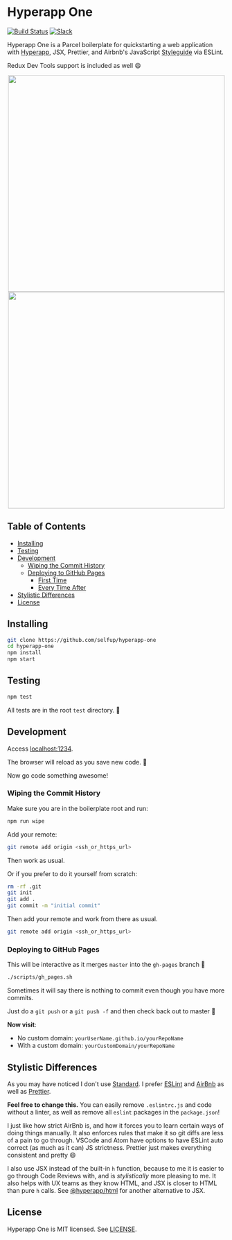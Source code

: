 # Hyperapp One

[![Build Status](https://travis-ci.org/selfup/hyperapp-one.svg?branch=master)](https://travis-ci.org/selfup/hyperapp-one) [![Slack](https://hyperappjs.herokuapp.com/badge.svg)](https://hyperappjs.herokuapp.com 'Join us')

Hyperapp One is a Parcel boilerplate for quickstarting a web application with [Hyperapp](https://github.com/hyperapp/hyperapp), JSX, Prettier, and Airbnb's JavaScript [Styleguide](https://github.com/airbnb/javascript) via ESLint.

Redux Dev Tools support is included as well :smile:

<div align=center>
  <a href=http://selfup.github.io/hyperapp-one>
    <img width=500 src=https://user-images.githubusercontent.com/56996/35205568-92ab325a-ff79-11e7-8978-81f0866c53af.gif />
  </a>
</div>

<div align=center>
  <a href=http://selfup.github.io/hyperapp-one>
    <img width=500 src=https://user-images.githubusercontent.com/9837366/53659599-98ffd080-3c21-11e9-8404-b4a3072f6651.png />
  </a>
</div>

<h2>Table of Contents</h2>

<!-- TOC -->

- [Installing](#installing)
- [Testing](#testing)
- [Development](#development)
  - [Wiping the Commit History](#wiping-the-commit-history)
  - [Deploying to GitHub Pages](#deploying-to-github-pages)
    - [First Time](#first-time)
    - [Every Time After](#every-time-after)
- [Stylistic Differences](#stylistic-differences)
- [License](#license)

<!-- /TOC -->

## Installing

```bash
git clone https://github.com/selfup/hyperapp-one
cd hyperapp-one
npm install
npm start
```

## Testing

```bash
npm test
```

All tests are in the root `test` directory. :tada:

## Development

Access [localhost:1234](http://localhost:1234).

The browser will reload as you save new code. 🚀

Now go code something awesome!

### Wiping the Commit History

Make sure you are in the boilerplate root and run:

```bash
npm run wipe
```

Add your remote:

```bash
git remote add origin <ssh_or_https_url>
```

Then work as usual.

Or if you prefer to do it yourself from scratch:

```bash
rm -rf .git
git init
git add .
git commit -m "initial commit"
```

Then add your remote and work from there as usual.

```bash
git remote add origin <ssh_or_https_url>
```

### Deploying to GitHub Pages

This will be interactive as it merges `master` into the `gh-pages` branch :pray:

```bash
./scripts/gh_pages.sh
```

Sometimes it will say there is nothing to commit even though you have more commits.

Just do a `git push` or a `git push -f` and then check back out to master :pray:

**Now visit**:

- No custom domain: `yourUserName.github.io/yourRepoName`
- With a custom domain: `yourCustomDomain/yourRepoName`

## Stylistic Differences

As you may have noticed I don't use [Standard](https://github.com/standard/standard). I prefer [ESLint](https://github.com/eslint/eslint) and [AirBnb](https://github.com/airbnb/javascript) as well as [Prettier](https://prettier.io/).

**Feel free to change this.** You can easily remove `.eslintrc.js` and code without a linter, as well as remove all `eslint` packages in the `package.json`!

I just like how strict AirBnb is, and how it forces you to learn certain ways of doing things manually. It also enforces rules that make it so git diffs are less of a pain to go through. VSCode and Atom have options to have ESLint auto correct (as much as it can) JS strictness. Prettier just makes everything consistent and pretty :smile:

I also use JSX instead of the built-in `h` function, because to me it is easier to go through Code Reviews with, and is _stylistically_ more pleasing to me. It also helps with UX teams as they know HTML, and JSX is closer to HTML than pure `h` calls. See [@hyperapp/html](https://github.com/hyperapp/html) for another alternative to JSX.

## License

Hyperapp One is MIT licensed. See [LICENSE](LICENSE).
